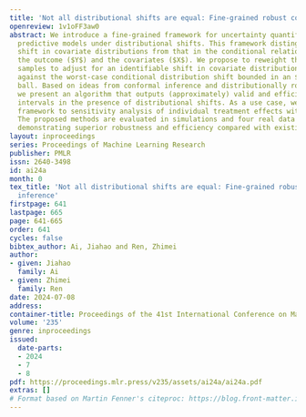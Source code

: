 ```yaml
---
title: 'Not all distributional shifts are equal: Fine-grained robust conformal inference'
openreview: 1v1oFF3aw0
abstract: We introduce a fine-grained framework for uncertainty quantification of
  predictive models under distributional shifts. This framework distinguishes the
  shift in covariate distributions from that in the conditional relationship between
  the outcome ($Y$) and the covariates ($X$). We propose to reweight the training
  samples to adjust for an identifiable shift in covariate distribution while protecting
  against the worst-case conditional distribution shift bounded in an $f$-divergence
  ball. Based on ideas from conformal inference and distributionally robust learning,
  we present an algorithm that outputs (approximately) valid and efficient prediction
  intervals in the presence of distributional shifts. As a use case, we apply the
  framework to sensitivity analysis of individual treatment effects with hidden confounding.
  The proposed methods are evaluated in simulations and four real data applications,
  demonstrating superior robustness and efficiency compared with existing benchmarks.
layout: inproceedings
series: Proceedings of Machine Learning Research
publisher: PMLR
issn: 2640-3498
id: ai24a
month: 0
tex_title: 'Not all distributional shifts are equal: Fine-grained robust conformal
  inference'
firstpage: 641
lastpage: 665
page: 641-665
order: 641
cycles: false
bibtex_author: Ai, Jiahao and Ren, Zhimei
author:
- given: Jiahao
  family: Ai
- given: Zhimei
  family: Ren
date: 2024-07-08
address:
container-title: Proceedings of the 41st International Conference on Machine Learning
volume: '235'
genre: inproceedings
issued:
  date-parts:
  - 2024
  - 7
  - 8
pdf: https://proceedings.mlr.press/v235/assets/ai24a/ai24a.pdf
extras: []
# Format based on Martin Fenner's citeproc: https://blog.front-matter.io/posts/citeproc-yaml-for-bibliographies/
---
```

